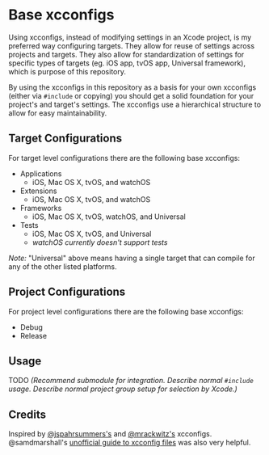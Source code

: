 # Base xcconfigs

Using xcconfigs, instead of modifying settings in an Xcode project, is my preferred way configuring targets. They allow for reuse of settings across projects and targets. They also allow for standardization of settings for specific types of targets (eg. iOS app, tvOS app, Universal framework), which is purpose of this repository.

By using the xcconfigs in this repository as a basis for your own xcconfigs (either via `#include` or copying) you should get a solid foundation for your project's and target's settings. The xcconfigs use a hierarchical structure to allow for easy maintainability.

## Target Configurations

For target level configurations there are the following base xcconfigs:

- Applications
    - iOS, Mac OS X, tvOS, and watchOS
- Extensions
    - iOS, Mac OS X, tvOS, and watchOS
- Frameworks
    - iOS, Mac OS X, tvOS, watchOS, and Universal
- Tests
    - iOS, Mac OS X, tvOS, and Universal
    - _watchOS currently doesn't support tests_

_Note:_ "Universal" above means having a single target that can compile for any of the other listed platforms.

## Project Configurations

For project level configurations there are the following base xcconfigs:

- Debug
- Release

## Usage

TODO _(Recommend submodule for integration. Describe normal `#include` usage. Describe normal project group setup for selection by Xcode.)_

## Credits

Inspired by [@jspahrsummers's](https://github.com/jspahrsummers/xcconfigs/pull/43) and [@mrackwitz's](https://github.com/mrackwitz/xcconfigs) xcconfigs. @samdmarshall's [unofficial guide to xcconfig files](http://pewpewthespells.com/blog/xcconfig_guide.html) was also very helpful.

